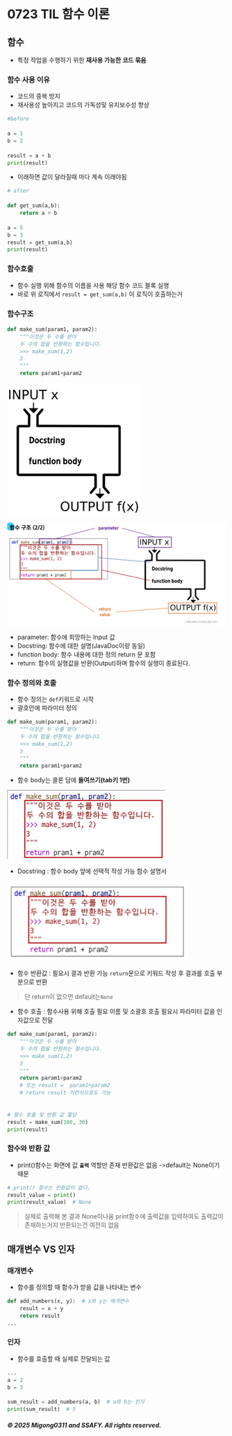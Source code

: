 # 0723 TIL 함수 이론

## 함수

- 특정 작업을 수행하기 위한 **재사용 가능한 코드 묶음**

### 함수 사용 이유

- 코드의 중복 방지
- 재사용성 높아지고 코드의 가독성및 유지보수성 향상

```py
#before

a = 1
b = 2

result = a + b
print(result)
```
- 이래하면 값이 달라질때 마다 계속 이래야됨

```py
# after

def get_sum(a,b):
    return a + b

a = 5
b = 3
result = get_sum(a,b)
print(result)
```

### 함수호출

- 함수 실행 위해 함수의 이름을 사용 해당 함수 코드 블록 실행
- 바로 위 로직에서 `result = get_sum(a,b)` 이 로직이 호출하는거


### 함수구조
```py
def make_sum(param1, param2):
    """이것은 두 수를 받아
    두 수의 합을 반환하는 함수입니다.
    >>> make_sum(1,2)
    3
    """
    return param1+param2
```
<!-- 11p 캡쳐 -->
  ![image.png](/2025.07/summation/3weeks/0723/image/image.png)

<!-- 12p 캡쳐 -->
  ![image.png](/2025.07/summation/3weeks/0723/image/image-1.png)


- parameter: 함수에 희망하는 Input 값
- Docstring: 함수에 대한 설명(JavaDoc이랑 동일)
- function body: 함수 내용에 대한 정의 return 문 포함
- return: 함수의 실행값을 반환(Output)하며 함수의 실행이 종료된다. 

### 함수 정의와 호출

- 함수 정의는 `def`키워드로 시작
- 괄호안에 파라미터 정의

```py
def make_sum(param1, param2):
    """이것은 두 수를 받아
    두 수의 합을 반환하는 함수입니다.
    >>> make_sum(1,2)
    3
    """
    return param1+param2
```

- 함수 body는 콜론 담에 **들여쓰기(tab키 1번)**

<!-- 14p 캡쳐 -->
  ![image.png](/2025.07/summation/3weeks/0723/image/image-2.png)

- Docstring : 함수 body 앞에 선택적 작성 가능 함수 설명서
<!-- 15p 캡쳐 -->
  ![image.png](/2025.07/summation/3weeks/0723/image/image-3.png)

- 함수 반환값 : 필요시 결과 반환 가능 `return`문으로 키워드 작성 후 결과를 호출 부분으로 반환

> 단 return이 없으먼 default는`None`

- 함수 호출 : 함수사용 위해 호출 필요 이름 및 소괄호 호출 필요시 파라미터 값을 인자값으로 전달

```py
def make_sum(param1, param2):
    """이것은 두 수를 받아
    두 수의 합을 반환하는 함수입니다.
    >>> make_sum(1,2)
    3
    """
    return param1+param2
    # 또는 result =  param1+param2
    # return result 이런식으로도 가능


# 함수 호출 및 반환 값 할당
result = make_sum(100, 30)
print(result)
```

### 함수와 반환 값

- print()함수는 화면에 값 **`출력`** 역할만 존재 반환값은 없음 ->default는 None이기 때문


```py
# print() 함수는 반환값이 없다.
result_value = print()
print(result_value)  # None
```

> 실제로 출력해 본 결과 None이나옴
> print함수에 출력값을 입력하여도 출력값이 존재하는거지 반환되는건 여전히 없음

## 매개변수 VS 인자

### 매개변수

- 함수를 정의할 때 함수가 받을 값을 나타내는 변수


```py
def add_numbers(x, y):  # x와 y는 매개변수
    result = x + y
    return result
...
```

### 인자 

- 함수를 호출할 때 실제로 전달되는 값

```py
...
a = 2
b = 3

sum_result = add_numbers(a, b)  # a와 b는 인자
print(sum_result)  # 5

```

##### © 2025 Migong0311 and SSAFY. All rights reserved.
